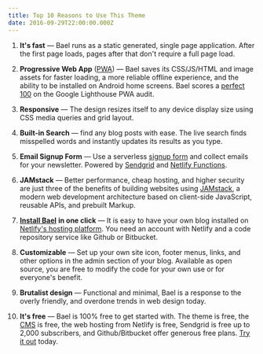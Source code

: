 ```yaml
---
title: Top 10 Reasons to Use This Theme
date: 2016-09-29T22:00:00.000Z
---
```


1. **It's fast** — Bael runs as a static generated, single page application. After the first page loads, pages after that don't require a full page load.

2. **Progressive Web App** ([PWA](https://developers.google.com/web/progressive-web-apps/)) — Bael saves its CSS/JS/HTML and image assets for faster loading, a more reliable offline experience, and the ability to be installed on Android home screens. Bael scores a [perfect 100](https://pwa-directory.appspot.com/pwas/5710428913532928) on the Google Lighthouse PWA audit.

3. **Responsive** — The design resizes itself to any device display size using CSS media queries and grid layout.

4. **Built-in Search** — find any blog posts with ease. The live search finds misspelled words and instantly updates its results as you type.

5. **Email Signup Form** — Use a serverless [signup form](https://bael-theme.jake101.com/blog/2018-07-08-email-newsletter-setup-instructions) and collect emails for your newsletter. Powered by [Sendgrid](https://sendgrid.com) and [Netlify Functions](https://www.netlify.com/docs/functions/).

6. **JAMstack** — Better performance, cheap hosting, and higher security are just three of the benefits of building websites using [JAMstack](https://jamstack.org/), a modern web development architecture based on client-side JavaScript, reusable APIs, and prebuilt Markup.

7. [**Install Bael**](https://app.netlify.com/start/deploy?repository=https://github.com/jake-101/bael-template) **in one click** — It is easy to have your own blog installed on [Netlify's hosting platform](https://www.netlify.com/features/). You need an account with Netlify and a code repository service like Github or Bitbucket. 

8. **Customizable** — Set up your own site icon, footer menus, links, and other options in the admin section of your blog. Available as open source, you are free to modify the code for your own use or for everyone's benefit.

9. **Brutalist design** — Functional and minimal, Bael is a response to the overly friendly, and overdone trends in web design today.

10. **It's free** — Bael is 100% free to get started with. The theme is free, the [CMS](https://www.netlifycms.org/) is free, the web hosting from Netlify is free, Sendgrid is free up to 2,000 subscribers, and Github/Bitbucket offer generous free plans. [Try it out](https://app.netlify.com/start/deploy?repository=https://github.com/jake-101/bael-template) today.

